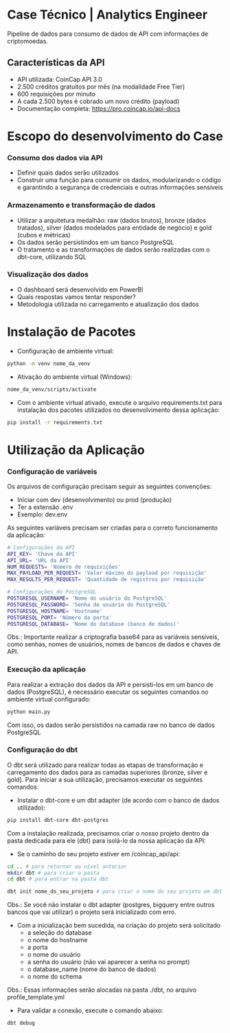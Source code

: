 # Case Técnico | Analytics Engineer
Pipeline de dados para consumo de dados de API com informações de criptomoedas.

## Características da API
- API utilizada: CoinCap API 3.0
- 2.500 créditos gratuitos por mês (na modalidade Free Tier)
- 600 requisições por minuto
- A cada 2.500 bytes é cobrado um novo crédito (payload)
- Documentação completa: https://pro.coincap.io/api-docs

# Escopo do desenvolvimento do Case

### Consumo dos dados via API
- Definir quais dados serão utilizados
- Construir uma função para consumir os dados, modularizando o código e garantindo a segurança de credenciais e outras informações sensíveis

### Armazenamento e transformação de dados
- Utilizar a arquitetura medalhão: raw (dados brutos), bronze (dados tratados), silver (dados modelados para entidade de negócio) e gold (cubos e métricas)
- Os dados serão persistindos em um banco PostgreSQL
- O tratamento e as transformações de dados serão realizadas com o dbt-core, utilizando SQL

### Visualização dos dados
- O dashboard será desenvolvido em PowerBI
- Quais respostas vamos tentar responder?
- Metodologia utilizada no carregamento e atualização dos dados


# Instalação de Pacotes

- Configuração de ambiente virtual:
```bash
python -m venv nome_da_venv
```
- Ativação do ambiente virtual (Windows):
```bash
nome_da_venv/scripts/activate
```
- Com o ambiente virtual ativado, execute o arquivo requirements.txt para instalação dos pacotes utilizados no desenvolvimento dessa aplicação:
```bash
pip install -r requirements.txt
```

# Utilização da Aplicação

### Configuração de variáveis
Os arquivos de configuração precisam seguir as seguintes convenções:
- Iniciar com dev (desenvolvimento) ou prod (produção)
- Ter a extensão .env
- Exemplo: dev.env

As seguintes variáveis precisam ser criadas para o correto funcionamento da aplicação:
```bash
# Configurações da API
API_KEY= 'Chave da API' 
API_URL= 'URL da API'
NUM_REQUESTS= 'Número de requisições'
MAX_PAYLOAD_PER_REQUEST= 'Valor máximo do payload por requisição'
MAX_RESULTS_PER_REQUEST= 'Quantidade de registros por requisição'

# Configurações do PostgreSQL
POSTGRESQL_USERNAME= 'Nome do usuário do PostgreSQL'
POSTGRESQL_PASSWORD= 'Senha do usuário do PostgreSQL'
POSTGRESQL_HOSTNAME= 'Hostname'
POSTGRESQL_PORT= 'Número da porta'
POSTGRESQL_DATABASE= 'Nome do database (banco de dados)'
```

Obs.: Importante realizar a criptografia base64 para as variáveis sensíveis, como senhas, nomes de usuários, nomes de bancos de dados e chaves de API.

### Execução da aplicação
Para realizar a extração dos dados da API e persisti-los em um banco de dados (PostgreSQL), é necessário executar os seguintes comandos no ambiente virtual configurado:

```bash
python main.py
```

Com isso, os dados serão persistidos na camada raw no banco de dados PostgreSQL


### Configuração do dbt
O dbt será utilizado para realizar todas as etapas de transformação e carregamento dos dados para as camadas superiores (bronze, silver e gold).
Para iniciar a sua utilização, precisamos executar os seguintes comandos:

- Instalar o dbt-core e um dbt adapter (de acordo com o banco de dados utilizado):
```bash
pip install dbt-core dbt-postgres
```

Com a instalação realizada, precisamos criar o nosso projeto dentro da pasta dedicada para ele (dbt) para isolá-lo da nossa aplicação da API:

- Se o caminho do seu projeto estiver em /coincap_api/api:
```bash
cd .. # para retornar ao nível anterior
mkdir dbt # para criar a pasta
cd dbt # para entrar na pasta dbt

dbt init nome_do_seu_projeto # para criar o nome do seu projeto em dbt
```

Obs.: Se você não instalar o dbt adapter (postgres, bigquery entre outros bancos que vai utilizar) o projeto será inicializado com erro.

- Com a inicialização bem sucedida, na criação do projeto será solicitado
    - a seleção do database
    - o nome do hostname
    - a porta
    - o nome do usuário
    - a senha do usuário (não vai aparecer a senha no prompt)
    - o database_name (nome do banco de dados)
    - o nome do schema

Obs.: Essas informações serão alocadas na pasta ./dbt, no arquivo profile_template.yml

- Para validar a conexão, execute o comando abaixo:
```bash
dbt debug
```
